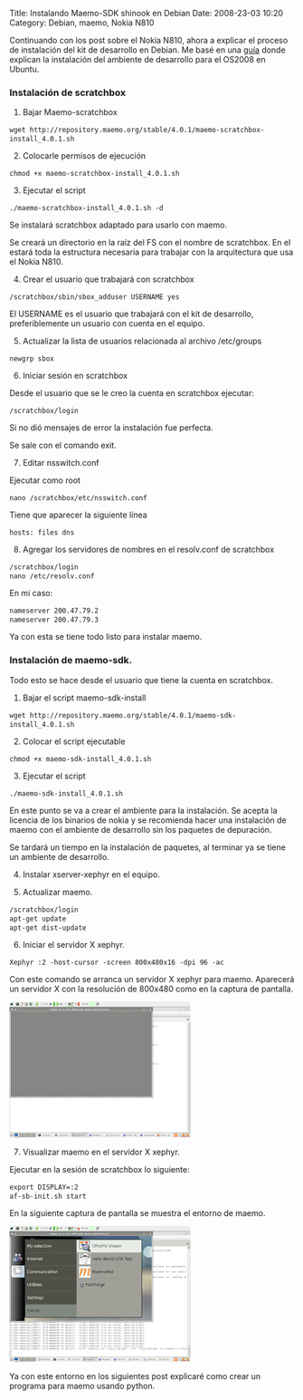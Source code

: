 Title: Instalando Maemo-SDK shinook en Debian
Date: 2008-23-03 10:20
Category: Debian, maemo, Nokia N810

Continuando con los post sobre el Nokia N810, ahora a explicar 
el proceso de instalación del kit de desarrollo en Debian.
Me basé en una [guía](http://linuxuk.blogspot.com/2008/01/installing-os2008-development.html) donde explican la instalación del ambiente 
de desarrollo para el OS2008 en Ubuntu.

### Instalación de scratchbox

1. Bajar Maemo-scratchbox
```
wget http://repository.maemo.org/stable/4.0.1/maemo-scratchbox-install_4.0.1.sh
```

2. Colocarle permisos de ejecución
```
chmod +x maemo-scratchbox-install_4.0.1.sh
```

3. Ejecutar el script
```
./maemo-scratchbox-install_4.0.1.sh -d
```

Se instalará scratchbox adaptado para usarlo con maemo.

Se creará un directorio en la raíz del FS con el nombre de scratchbox. En el 
estará toda la estructura necesaria para trabajar con la arquitectura que 
usa el Nokia N810.

4. Crear el usuario que trabajará con scratchbox
```
/scratchbox/sbin/sbox_adduser USERNAME yes
```

El USERNAME es el usuario que trabajará con el kit de desarrollo, preferiblemente 
un usuario con cuenta en el equipo.

5. Actualizar la lista de usuarios relacionada al archivo /etc/groups
```
newgrp sbox
```

6. Iniciar sesión en scratchbox

Desde el usuario que se le creo la cuenta en scratchbox ejecutar:
```
/scratchbox/login
```

Si no dió mensajes de error la instalación fue perfecta.

Se sale con el comando exit.

7. Editar nsswitch.conf

Ejecutar como root

```
nano /scratchbox/etc/nsswitch.conf
```

Tiene que aparecer la siguiente línea

```
hosts: files dns
```

8. Agregar los servidores de nombres en el resolv.conf de scratchbox
```
/scratchbox/login
nano /etc/resolv.conf
```

En mi caso:
```
nameserver 200.47.79.2
nameserver 200.47.79.3
```

Ya con esta se tiene todo listo para instalar maemo.

### Instalación de maemo-sdk.

Todo esto se hace desde el usuario que tiene la cuenta en scratchbox.

1. Bajar el script maemo-sdk-install
```
wget http://repository.maemo.org/stable/4.0.1/maemo-sdk-install_4.0.1.sh
```

2. Colocar el script ejecutable
```
chmod +x maemo-sdk-install_4.0.1.sh
```

3. Ejecutar el script
```
./maemo-sdk-install_4.0.1.sh
```

En este punto se va a crear el ambiente para la instalación. Se acepta la 
licencia de los binarios de nokia y se recomienda hacer una instalación de 
maemo con el ambiente de desarrollo sin los paquetes de depuración.

Se tardará un tiempo en la instalación de paquetes, al terminar ya se 
tiene un ambiente de desarrollo.

4. Instalar xserver-xephyr en el equipo.

5. Actualizar maemo.
```
/scratchbox/login
apt-get update
apt-get dist-update
```

6. Iniciar el servidor X xephyr.
```
Xephyr :2 -host-cursor -screen 800x480x16 -dpi 96 -ac
```

Con este comando se arranca un servidor X xephyr para maemo.
Aparecerá un servidor X con la resolución de 800x480 como en la captura de pantalla.

![Servidor X xephyr](./imagenes/xephyr.png)


7. Visualizar maemo en el servidor X xephyr.

Ejecutar en la sesión de scratchbox lo siguiente:
```
export DISPLAY=:2
af-sb-init.sh start
```

En la siguiente captura de pantalla se muestra el entorno de maemo.

![Servidor X xephyr](./imagenes/maemo.png)


Ya con este entorno en los siguientes post explicaré como crear un programa para maemo usando python.


